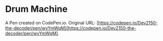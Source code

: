 # Drum Machine

A Pen created on CodePen.io. Original URL: [https://codepen.io/Dev2150-the-decoder/pen/wvYmWqM](https://codepen.io/Dev2150-the-decoder/pen/wvYmWqM).

